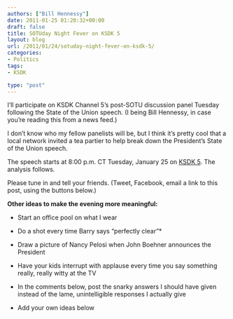 ```yaml
---
authors: ["Bill Hennessy"]
date: 2011-01-25 01:20:32+00:00
draft: false
title: SOTUday Night Fever on KSDK 5
layout: blog
url: /2011/01/24/sotuday-night-fever-on-ksdk-5/
categories:
- Politics
tags:
- KSDK

type: "post"
---
```


I’ll participate on KSDK Channel 5’s post-SOTU discussion panel Tuesday following the State of the Union speech. (I being Bill Hennessy, in case you’re reading this from a news feed.)

 

I don’t know who my fellow panelists will be, but I think it’s pretty cool that a local network invited a tea partier to help break down the President’s State of the Union speech. 

 

The speech starts at 8:00 p.m. CT Tuesday, January 25 on [KSDK 5](https://www.ksdk.com/). The analysis follows.

 

Please tune in and tell your friends. (Tweet, Facebook, email a link to this post, using the buttons below.)

 

**Other ideas to make the evening more meaningful:**

 

* Start an office pool on what I wear

 

* Do a shot every time Barry says “perfectly clear”*


 

* Draw a picture of Nancy Pelosi when John Boehner announces the President

 

* Have your kids interrupt with applause every time you say something really, really witty at the TV

 

* In the comments below, post the snarky answers I should have given instead of the lame, unintelligible responses I actually give

 

* Add your own ideas below

